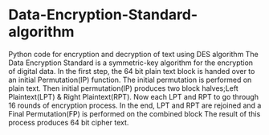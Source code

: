 # Data-Encryption-Standard-algorithm
Python code for encryption and decryption of text using DES algorithm
The Data Encryption Standard is a symmetric-key algorithm for the encryption of digital data.
In the first step, the 64 bit plain text block is handed over to an initial Permutation(IP) function.
The initial permutation is performed on plain text.
Then initial permutation(IP) produces two block halves;Left Plaintext(LPT) & Right Plaintext(RPT).
Now each LPT and RPT to go through 16 rounds of encryption process.
In the end, LPT and RPT are rejoined and a Final Permutation(FP) is performed on the combined block
The result of this process produces 64 bit cipher text.
